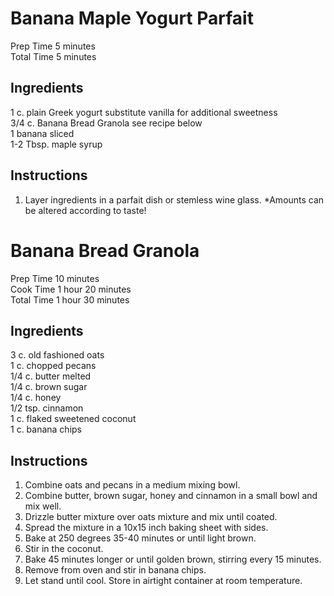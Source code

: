 # Banana Maple Yogurt Parfait
Prep Time 5 minutes  
Total Time 5 minutes  

## Ingredients
1 c. plain Greek yogurt substitute vanilla for additional sweetness  
3/4 c. Banana Bread Granola see recipe below  
1 banana sliced  
1-2 Tbsp. maple syrup  

## Instructions
1. Layer ingredients in a parfait dish or stemless wine glass.
*Amounts can be altered according to taste!

# Banana Bread Granola
Prep Time 10 minutes  
Cook Time 1 hour 20 minutes  
Total Time 1 hour 30 minutes  

## Ingredients
3 c. old fashioned oats  
1 c. chopped pecans  
1/4 c. butter melted  
1/4 c. brown sugar  
1/4 c. honey  
1/2 tsp. cinnamon  
1 c. flaked sweetened coconut  
1 c. banana chips  

## Instructions
1. Combine oats and pecans in a medium mixing bowl.
1. Combine butter, brown sugar, honey and cinnamon in a small bowl and mix well.
1. Drizzle butter mixture over oats mixture and mix until coated.
1. Spread the mixture in a 10x15 inch baking sheet with sides.
1. Bake at 250 degrees 35-40 minutes or until light brown.
1. Stir in the coconut.
1. Bake 45 minutes longer or until golden brown, stirring every 15 minutes.
1. Remove from oven and stir in banana chips.
1. Let stand until cool. Store in airtight container at room temperature.